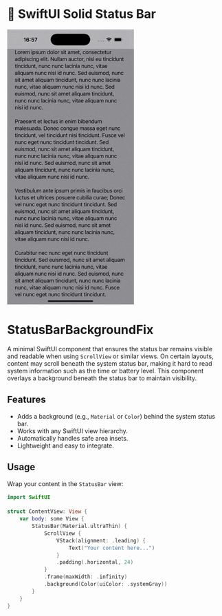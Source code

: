 # 🎨 SwiftUI Solid Status Bar

![](gif.gif)

# StatusBarBackgroundFix

A minimal SwiftUI component that ensures the status bar remains visible and readable when using `ScrollView` or similar views. On certain layouts, content may scroll beneath the system status bar, making it hard to read system information such as the time or battery level. This component overlays a background beneath the status bar to maintain visibility.

## Features

- Adds a background (e.g., `Material` or `Color`) behind the system status bar.
- Works with any SwiftUI view hierarchy.
- Automatically handles safe area insets.
- Lightweight and easy to integrate.

## Usage

Wrap your content in the `StatusBar` view:

```swift
import SwiftUI

struct ContentView: View {
    var body: some View {
        StatusBar(Material.ultraThin) {
            ScrollView {
                VStack(alignment: .leading) {
                    Text("Your content here...")
                }
                .padding(.horizontal, 24)
            }
            .frame(maxWidth: .infinity)
            .background(Color(uiColor: .systemGray))
        }
    }
}
